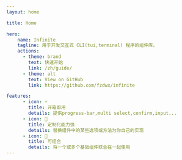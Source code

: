 ```yaml
---
layout: home

title: Home

hero:
    name: Infinite
    tagline: 用于开发交互式 CLI(tui,terminal) 程序的组件库。
    actions:
      - theme: brand
        text: 快速开始
        link: /zh/guide/
      - theme: alt
        text: View on GitHub
        link: https://github.com/fzdwx/infinite

features:
      - icon: ⚡ 
        title: 开箱即用
        details: 提供progress-bar,multi select,confirm,input...
      - icon: 🧬
        title: 定制化能力强
        details: 替换组件中的某些选项或方法为你自己的实现
      - icon: 🌌
        title: 可组合
        details: 将一个或多个基础组件联合在一起使用
---
```


<style>
:root {
  --vp-home-hero-name-color: transparent;
  --vp-home-hero-name-background: -webkit-linear-gradient(120deg, #bd34fe, #41d1ff);
}
</style>